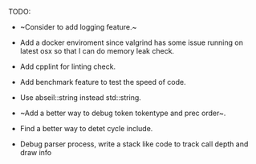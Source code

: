 TODO:

- ~Consider to add logging feature.~

- Add a docker enviroment since valgrind has some issue running on latest osx so that I can do memory leak check.

- Add cpplint for linting check.

- Add benchmark feature to test the speed of code.

- Use abseil::string instead std::string.

- ~Add a better way to debug token tokentype and prec order~.

- Find a better way to detet cycle include.

- Debug parser process, write a stack like code to track call depth and draw info